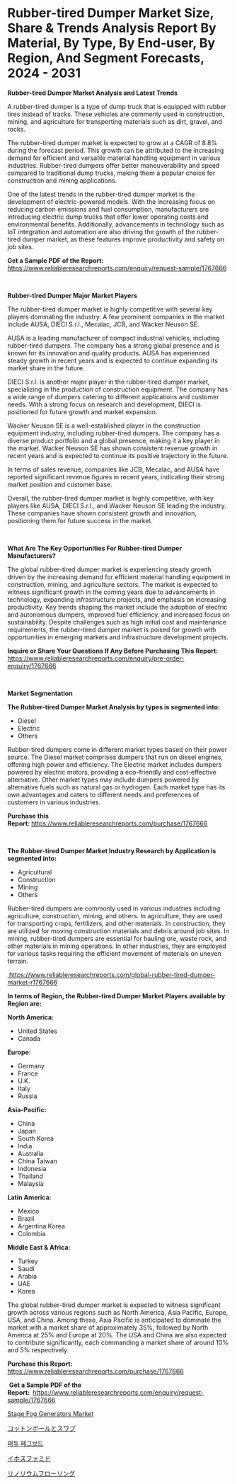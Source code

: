 <p><h1>Rubber-tired Dumper Market Size, Share & Trends Analysis Report By Material, By Type, By End-user, By Region, And Segment Forecasts, 2024 - 2031</h1></p><p><strong>Rubber-tired Dumper Market Analysis and Latest Trends</strong></p>
<p><p>A rubber-tired dumper is a type of dump truck that is equipped with rubber tires instead of tracks. These vehicles are commonly used in construction, mining, and agriculture for transporting materials such as dirt, gravel, and rocks.</p><p>The rubber-tired dumper market is expected to grow at a CAGR of 8.8% during the forecast period. This growth can be attributed to the increasing demand for efficient and versatile material handling equipment in various industries. Rubber-tired dumpers offer better maneuverability and speed compared to traditional dump trucks, making them a popular choice for construction and mining applications.</p><p>One of the latest trends in the rubber-tired dumper market is the development of electric-powered models. With the increasing focus on reducing carbon emissions and fuel consumption, manufacturers are introducing electric dump trucks that offer lower operating costs and environmental benefits. Additionally, advancements in technology such as IoT integration and automation are also driving the growth of the rubber-tired dumper market, as these features improve productivity and safety on job sites.</p></p>
<p><strong>Get a Sample PDF of the Report:&nbsp;</strong> <a href="https://www.reliableresearchreports.com/enquiry/request-sample/1767666">https://www.reliableresearchreports.com/enquiry/request-sample/1767666</a></p>
<p>&nbsp;</p>
<p><strong>Rubber-tired Dumper Major Market Players</strong></p>
<p><p>The rubber-tired dumper market is highly competitive with several key players dominating the industry. A few prominent companies in the market include AUSA, DIECI S.r.l., Mecalac, JCB, and Wacker Neuson SE.</p><p>AUSA is a leading manufacturer of compact industrial vehicles, including rubber-tired dumpers. The company has a strong global presence and is known for its innovation and quality products. AUSA has experienced steady growth in recent years and is expected to continue expanding its market share in the future. </p><p>DIECI S.r.l. is another major player in the rubber-tired dumper market, specializing in the production of construction equipment. The company has a wide range of dumpers catering to different applications and customer needs. With a strong focus on research and development, DIECI is positioned for future growth and market expansion.</p><p>Wacker Neuson SE is a well-established player in the construction equipment industry, including rubber-tired dumpers. The company has a diverse product portfolio and a global presence, making it a key player in the market. Wacker Neuson SE has shown consistent revenue growth in recent years and is expected to continue its positive trajectory in the future.</p><p>In terms of sales revenue, companies like JCB, Mecalac, and AUSA have reported significant revenue figures in recent years, indicating their strong market position and customer base.</p><p>Overall, the rubber-tired dumper market is highly competitive, with key players like AUSA, DIECI S.r.l., and Wacker Neuson SE leading the industry. These companies have shown consistent growth and innovation, positioning them for future success in the market.</p></p>
<p>&nbsp;</p>
<p><strong>What Are The Key Opportunities For Rubber-tired Dumper Manufacturers?</strong></p>
<p><p>The global rubber-tired dumper market is experiencing steady growth driven by the increasing demand for efficient material handling equipment in construction, mining, and agriculture sectors. The market is expected to witness significant growth in the coming years due to advancements in technology, expanding infrastructure projects, and emphasis on increasing productivity. Key trends shaping the market include the adoption of electric and autonomous dumpers, improved fuel efficiency, and increased focus on sustainability. Despite challenges such as high initial cost and maintenance requirements, the rubber-tired dumper market is poised for growth with opportunities in emerging markets and infrastructure development projects.</p></p>
<p><strong>Inquire or Share Your Questions If Any Before Purchasing This Report:</strong> <a href="https://www.reliableresearchreports.com/enquiry/pre-order-enquiry/1767666">https://www.reliableresearchreports.com/enquiry/pre-order-enquiry/1767666</a></p>
<p>&nbsp;</p>
<p><strong>Market Segmentation</strong></p>
<p><strong>The Rubber-tired Dumper Market Analysis by types is segmented into:</strong></p>
<p><ul><li>Diesel</li><li>Electric</li><li>Others</li></ul></p>
<p><p>Rubber-tired dumpers come in different market types based on their power source. The Diesel market comprises dumpers that run on diesel engines, offering high power and efficiency. The Electric market includes dumpers powered by electric motors, providing a eco-friendly and cost-effective alternative. Other market types may include dumpers powered by alternative fuels such as natural gas or hydrogen. Each market type has its own advantages and caters to different needs and preferences of customers in various industries.</p></p>
<p><strong>Purchase this Report:&nbsp;</strong><a href="https://www.reliableresearchreports.com/purchase/1767666">https://www.reliableresearchreports.com/purchase/1767666</a></p>
<p>&nbsp;</p>
<p><strong>The Rubber-tired Dumper Market Industry Research by Application is segmented into:</strong></p>
<p><ul><li>Agricultural</li><li>Construction</li><li>Mining</li><li>Others</li></ul></p>
<p><p>Rubber-tired dumpers are commonly used in various industries including agriculture, construction, mining, and others. In agriculture, they are used for transporting crops, fertilizers, and other materials. In construction, they are utilized for moving construction materials and debris around job sites. In mining, rubber-tired dumpers are essential for hauling ore, waste rock, and other materials in mining operations. In other industries, they are employed for various tasks requiring the efficient movement of materials on uneven terrain.</p></p>
<p><a href="https://www.reliableresearchreports.com/global-rubber-tired-dumper-market-r1767666">&nbsp;https://www.reliableresearchreports.com/global-rubber-tired-dumper-market-r1767666</a></p>
<p><strong>In terms of Region, the Rubber-tired Dumper Market Players available by Region are:</strong></p>
<p>
    <p> <strong> North America: </strong>
        <ul>
            <li>United States</li>
            <li>Canada</li>
        </ul>
        </p> 
    <p> <strong> Europe: </strong>
        <ul>
            <li>Germany</li>
            <li>France</li>
            <li>U.K.</li>
            <li>Italy</li>
            <li>Russia</li>
        </ul>
        </p> 
    <p> <strong> Asia-Pacific: </strong>
        <ul>
            <li>China</li>
            <li>Japan</li>
            <li>South Korea</li>
            <li>India</li>
            <li>Australia</li>
            <li>China Taiwan</li>
            <li>Indonesia</li>
            <li>Thailand</li>
            <li>Malaysia</li>
        </ul>
        </p> 
    <p> <strong> Latin America: </strong>
        <ul>
            <li>Mexico</li>
            <li>Brazil</li>
            <li>Argentina Korea</li>
            <li>Colombia</li>
        </ul>
        </p> 
    <p> <strong> Middle East & Africa: </strong>
        <ul>
            <li>Turkey</li>
            <li>Saudi</li>
            <li>Arabia</li>
            <li>UAE</li>
            <li>Korea</li>
        </ul>
    </p>
    </p>
<p><p>The global rubber-tired dumper market is expected to witness significant growth across various regions such as North America, Asia Pacific, Europe, USA, and China. Among these, Asia Pacific is anticipated to dominate the market with a market share of approximately 35%, followed by North America at 25% and Europe at 20%. The USA and China are also expected to contribute significantly, each commanding a market share of around 10% and 5% respectively.</p></p>
<p><strong>Purchase this Report: </strong><a href="https://www.reliableresearchreports.com/purchase/1767666">https://www.reliableresearchreports.com/purchase/1767666</a></p>
<p>&nbsp;<strong>Get a Sample PDF of the Report:&nbsp;&nbsp;</strong><a href="https://www.reliableresearchreports.com/enquiry/request-sample/1767666">https://www.reliableresearchreports.com/enquiry/request-sample/1767666</a></p>
<p><strong></strong></p>
<p><p><a href="https://github.com/derrinmiltonellis35gcl/Market-Research-Report-List-2/blob/main/stage-fog-generators-market.md">Stage Fog Generators Market</a></p><p><a href="https://github.com/bevdtkn4419963/Market-Research-Report-List-1/blob/main/911569440156.md">コットンボールとスワブ</a></p><p><a href="https://github.com/bunxhcci35271755/Market-Research-Report-List-1/blob/main/385823537973.md">퍼듀 페그보드</a></p><p><a href="https://medium.com/@rylanaufman56456/%E3%82%A4%E3%83%9B%E3%82%B9%E3%83%95%E3%82%A1%E3%83%9F%E3%83%89%E5%B8%82%E5%A0%B4-2031%E5%B9%B4%E3%81%BE%E3%81%A7%E3%81%AE%E3%83%88%E3%83%AC%E3%83%B3%E3%83%89-%E4%BA%88%E6%B8%AC-%E7%AB%B6%E4%BA%89%E5%88%86%E6%9E%90-3bfb067159fd">イホスファミド</a></p><p><a href="https://github.com/MosesSpinka1914/Market-Research-Report-List-1/blob/main/308260540157.md">リノリウムフローリング</a></p></p>